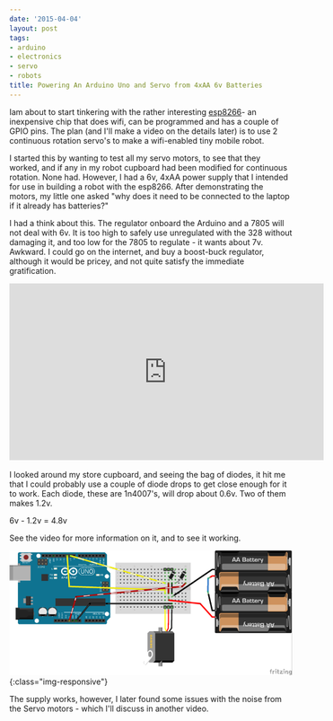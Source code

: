 ```yaml
---
date: '2015-04-04'
layout: post
tags:
- arduino
- electronics
- servo
- robots
title: Powering An Arduino Uno and Servo from 4xAA 6v Batteries
---
```

Iam about to start tinkering with the rather interesting [esp8266](http://esp8266.co.uk/)- an inexpensive chip that does wifi, can be programmed and has a couple of GPIO pins. The plan (and I'll make a video on the details later) is to use 2 continuous rotation servo's to make a wifi-enabled tiny mobile robot.

I started this by wanting to test all my servo motors, to see that they worked, and if any in my robot cupboard had been modified for continuous rotation. None had. However, I had a 6v, 4xAA power supply that I intended for use in building a robot with the esp8266.  After demonstrating the motors, my little one asked "why does it need to be connected to the laptop if it already has batteries?"

I had a think about this. The regulator onboard the Arduino and a 7805 will not deal with 6v. It is too high to safely use unregulated with the 328 without damaging it, and too low for the 7805 to regulate - it wants about 7v. Awkward. I could go on the internet, and buy a boost-buck regulator, although it would be pricey, and not quite satisfy the immediate gratification.

<div class="embed-responsive embed-responsive-16by9">
<iframe width="560" height="315" src="https://www.youtube.com/embed/GdwwRB3dKKE?rel=0" frameborder="0" allowfullscreen="True"></iframe>
</div>

I looked around my store cupboard, and seeing the bag of diodes, it hit me that I could probably use a couple of diode drops to get close enough for it to work. Each diode, these are 1n4007's, will drop about 0.6v. Two of them makes 1.2v.

6v - 1.2v = 4.8v

See the video for more information on it, and to see it working.

![Arduino with AA batteries](/galleries/2015-04-04-powering-arduino-uno-from-4xaa-batteries/arduino4xAA6v_bb_small.png){:class="img-responsive"}

The supply works, however, I later found some issues with the noise from the Servo motors - which I'll discuss in another video.
